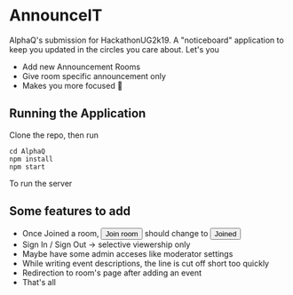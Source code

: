 # AnnounceIT

AlphaQ's submission for HackathonUG2k19. A "noticeboard" application to keep you updated in the circles you care about.
Let's you

- Add new Announcement Rooms
- Give room specific announcement only
- Makes you more focused 🙇

## Running the Application

Clone the repo, then run

```
cd AlphaQ
npm install
npm start
```

To run the server

## Some features to add

- Once Joined a room, <button>Join room</button> should change to <button>Joined</button>
- Sign In / Sign Out -> selective viewership only
- Maybe have some admin acceses like moderator settings
- While writing event descriptions, the line is cut off short too quickly
- Redirection to room's page after adding an event
- That's all
